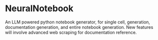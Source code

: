 # NeuralNotebook
An LLM powered python notebook generator, for single cell, generation, documentation generation, and entire notebook generation. New features will involve advanced web scraping for documentation reference.

